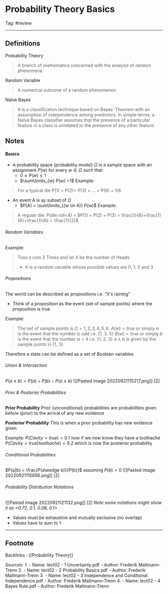 # Probability Theory Basics
Tag: #review

---
## Definitions
Probability Theory 
> A branch of mathematics concerned with the analysis of random phenomena.

Random Variable
>A numerical outcome of a random phenomenon

Naïve Bayes
>It is a classification technique based on Bayes’ Theorem with an assumption of independence among predictors. In simple terms, a Naïve Bayes classifier assumes that the presence of a particular feature in a class is unrelated to the presence of any other feature.


## Notes
#### Basics
- A probability space (probability model) $\Omega$ is a sample space with an assignment $P(w)$ for every $w \in \Omega$ such that:
	- $0 \le P(w) \le 1$
	- $\sum\limits_{w} P(w) =1$
Example:
> For a typical die 
> P(1) = P(2)= P(3) = … = P(6) = 1/6 

- An event A is ay subset of $\Omega$
	- $P(A) = \sum\limits_{(w \in A)} P(w)$
Example:
>A regular die:
>P(die roll<4) = $P(1) + P(2) + P(3) = \frac{1}{6}+\frac{1}{6}+\frac{1}{6} = \frac{1}{2}$

###### Random Variables
Example:
> Toss a coin 3 Times and let X be the number of Heads
> 	- X is a random variable whose possible values are 0, 1, 2 and 3

###### Propositions
The world can be described as propositions i.e. "It's raining"
- Think of a proposition as the event (set of sample points) where the proposition is true

Example: 
>The set of sample points is $\Omega = {1, 2, 3, 4, 5, 6}$.
>$A(w) = true$ or simply $a$ is the event that the number is odd i.e. {1, 3, 5}
>$B(w) = true$ or simply $b$ is the event that the number is < 4 i.e. {1, 2, 3}
>$a \wedge b$ is given by the sample points in {1, 3}

Therefore a state can be defined as a set of Boolean variables

###### Union & Intersection

$P(a \wedge b) = P(a) +P(b) - P(a \wedge b)$
![[Pasted image 20220921115217.png]] [2]

###### Prior & Posterior Probabilities

**Prior Probability**
Prior (unconditional) probabilities are probabilities given before (prior) to the arrival of any new evidence

**Posterior Probability**
This is when a prior probability has new evidence given

Example:
$P(Cavity = true) = 0.1$  now if we now know they have a toothache
$P(Cavity = true|toothache) = 0.2$ which is now the posterior probability

###### Conditional Probabilities
$P(a|b) = \frac{P(a\wedge b)}{P(b)}$ assuming $P(b) > 0$
![[Pasted image 20220921115856.png]] [2]

###### Probability Distribution Notations
![[Pasted image 20220921121132.png]] [2]
*Note some notations might show it as <0.72, 0.1, 0.08, 0.1>*

- Values must be exhaustive and mutually exclusive (no overlap)
- Values have to sum to 1

---
## Footnote

Backlinks : [[Probability Theory]]

Sources:
1. 
	- Name: lect02 - 1 Uncertainty.pdf
	- Author: Frederik Mallmann-Trenn
2. 
	- Name: lect02 - 2 Probability Basics.pdf
	- Author: Frederik Mallmann-Trenn
3. 
	- Name: lect02 - 3 Independence and Conditional Independence.pdf
	- Author: Frederik Mallmann-Trenn
4. 
	- Name: lect02 - 4 Bayes Rule.pdf
	- Author: Frederik Mallmann-Trenn